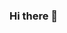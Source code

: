 ### Hi there 👋

<!--
**mosorio1/mosorio1** is a ✨ _special_ ✨ repository because its `README.md` (this file) appears on your GitHub profile.

Here are some ideas to get you started:

👋 Hi, I’m Miroslava Osorio
👀 I’m interested in Tech; fintech;
🌱 I’m currently learning Full Stack Software Engineering
📫 How to reach me: LinkedIn
😄 Pronouns: She/her/hers
⚡ Fun fact: I teach robotics
-->
